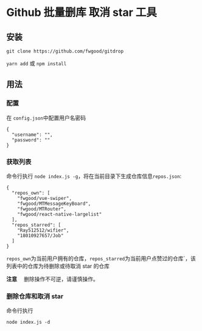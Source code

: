 # Github 批量删库 取消 star 工具

## 安装

`git clone https://github.com/fwgood/gitdrop`

`yarn add` 或 `npm install`

## 用法

### 配置


在 `config.json`中配置用户名密码

```
{
  "username": "",
  "password": ""
}
```

### 获取列表

命令行执行 `node index.js -g`，将在当前目录下生成仓库信息`repos.json`:

```
{
  "repos_own": [
    "fwgood/vue-swiper",
    "fwgood/MTMessageKeyBoard",
    "fwgood/MTRouter",
    "fwgood/react-native-largelist"
  ],
  "repos_starred": [
    "Ray512512/wifier",
    "18010927657/Job"
  ]
}
```

`repos_own`为当前用户拥有的仓库，`repos_starred`为当前用户点赞过的仓库`，该列表中的仓库为待删除或待取消 star 的仓库

**注意** 　删除操作不可逆，请谨慎操作。

### 删除仓库和取消 star

命令行执行

```
node index.js -d
```
